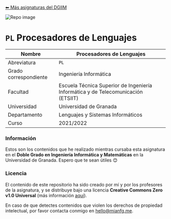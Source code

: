 [⬅ Más asignaturas del DGIIM](https://github.com/mianfg/DGIIM)

![Repo image](https://repository-images.githubusercontent.com/417473534/9a52fb08-250b-40c1-8b77-62c18d0f196b)

# `PL` Procesadores de Lenguajes

| Nombre                | Procesadores de Lenguajes                                    |
| --------------------- | ------------------------------------------------------------ |
| Abreviatura           | `PL`                                                         |
| Grado correspondiente | Ingeniería Informática                                       |
| Facultad              | Escuela Técnica Superior de Ingeniería Informática y de Telecomunicación (ETSIIT)  |
| Universidad           | Universidad de Granada                                       |
| Departamento          | Lenguajes y Sistemas Informáticos                            |
| Curso                 | 2021/2022                                                    |

### Información

Estos son los contenidos que he realizado mientras cursaba esta asignatura en el **Doble Grado en Ingeniería Informática y Matemáticas** en la Universidad de Granada. Espero que te sean útiles 😊

### Licencia

El contenido de este repositorio ha sido creado por mí y por los profesores de la asignatura, y se distribuye bajo una licencia **Creative Commons Zero v1.0 Universal** (más información [aquí](./LICENSE)).

En caso de que detectes contenidos que violen los derechos de propiedad intelectual, por favor contacta conmigo en [hello@mianfg.me](mailto:hello@mianfg.me).
